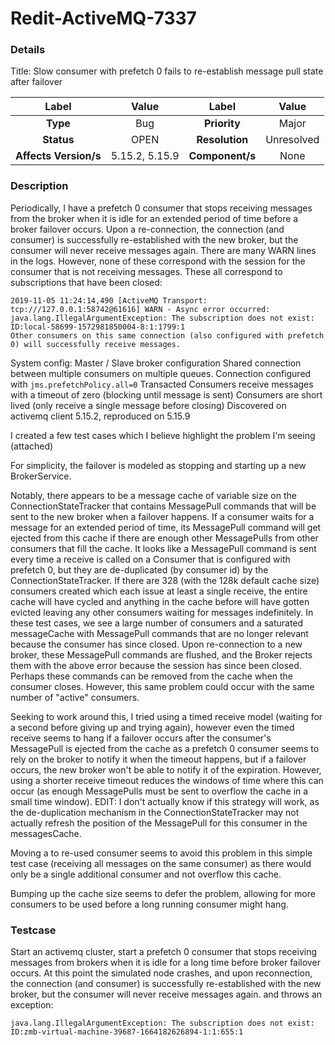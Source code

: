 # Redit-ActiveMQ-7337

### Details
Title: Slow consumer with prefetch 0 fails to re-establish message pull state after failover

|         Label         |       Value       |      Label      |        Value        |
|:---------------------:|:-----------------:|:---------------:|:-------------------:|
|       **Type**        |        Bug        |  **Priority**   |        Major        |
|      **Status**       |       OPEN        | **Resolution**  |     Unresolved      |
| **Affects Version/s** |   5.15.2, 5.15.9  | **Component/s** |         None        |

### Description

Periodically, I have a prefetch 0 consumer that stops receiving messages from the broker when it is idle for an extended period of time before a broker failover occurs.
Upon a re-connection, the connection (and consumer) is successfully re-established with the new broker, but the consumer will never receive messages again.
There are many WARN lines in the logs. However, none of these correspond with the session for the consumer that is not receiving messages. These all correspond to subscriptions that have been closed:

```
2019-11-05 11:24:14,490 [ActiveMQ Transport: tcp:///127.0.0.1:58742@61616] WARN - Async error occurred: java.lang.IllegalArgumentException: The subscription does not exist: ID:local-58699-1572981850004-8:1:1799:1
Other consumers on this same connection (also configured with prefetch 0) will successfully receive messages.
```

System config:
Master / Slave broker configuration
Shared connection between multiple consumers on multiple queues.
Connection configured with `jms.prefetchPolicy.all=0`
Transacted Consumers receive messages with a timeout of zero (blocking until message is sent)
Consumers are short lived (only receive a single message before closing)
Discovered on activemq client 5.15.2, reproduced on 5.15.9

I created a few test cases which I believe highlight the problem I'm seeing (attached)

For simplicity, the failover is modeled as stopping and starting up a new BrokerService.

Notably, there appears to be a message cache of variable size on the  ConnectionStateTracker that contains MessagePull commands that will be sent to the new broker when a failover happens. 
If a consumer waits for a message for an extended period of time, its MessagePull command will get ejected from this cache if there are enough other MessagePulls from other consumers that fill the cache.
It looks like a MessagePull command is sent every time a receive is called on a Consumer that is configured with prefetch 0, but they are de-duplicated (by consumer id) by the ConnectionStateTracker.
If there are 328 (with the 128k default cache size) consumers created which each issue at least a single receive, the entire cache will have cycled and anything in the cache before will have gotten evicted leaving any other consumers waiting for messages indefinitely.
In these test cases, we see a large number of consumers and a saturated messageCache with MessagePull commands that are no longer relevant because the consumer has since closed. Upon re-connection to a new broker, these MessagePull commands are flushed, and the Broker rejects them with the above error because the session has since been closed. Perhaps these commands can be removed from the cache when the consumer closes. However, this same problem could occur with the same number of "active" consumers.

Seeking to work around this, I tried using a timed receive model (waiting for a second before giving up and trying again), however even the timed receive seems to hang if a failover occurs after the consumer's MessagePull is ejected from the cache as a prefetch 0 consumer seems to rely on the broker to notify it when the timeout happens, but if a failover occurs, the new broker won't be able to notify it of the expiration. However, using a shorter receive timeout reduces the windows of time where this can occur (as enough MessagePulls must be sent to overflow the cache in a small time window). EDIT: I don't actually know if this strategy will work, as the de-duplication mechanism in the ConnectionStateTracker may not actually refresh the position of the MessagePull for this consumer in the messagesCache.

Moving a to re-used consumer seems to avoid this problem in this simple test case (receiving all messages on the same consumer) as there would only be a single additional consumer and not overflow this cache.

Bumping up the cache size seems to defer the problem, allowing for more consumers to be used before a long running consumer might hang.

### Testcase

Start an activemq cluster, start a prefetch 0 consumer that stops receiving messages from brokers when it is idle for a long time before broker failover occurs. At this point the simulated node crashes, and upon reconnection, the connection (and consumer) is successfully re-established with the new broker, but the consumer will never receive messages again. and throws an exception:

```
java.lang.IllegalArgumentException: The subscription does not exist: ID:zmb-virtual-machine-39687-1664182626894-1:1:655:1
```
 
